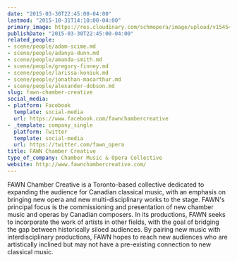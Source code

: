 ```yaml
---
date: "2015-03-30T22:45:00-04:00"
lastmod: "2015-10-31T14:10:00-04:00"
primary_image: https://res.cloudinary.com/schmopera/image/upload/v1545409169/media/webhook-uploads/1446315057380/Logo---FAWN.jpg.jpg
publishDate: "2015-03-30T22:45:00-04:00"
related_people:
- scene/people/adam-scime.md
- scene/people/adanya-dunn.md
- scene/people/amanda-smith.md
- scene/people/gregory-finney.md
- scene/people/larissa-koniuk.md
- scene/people/jonathan-macarthur.md
- scene/people/alexander-dobson.md
slug: fawn-chamber-creative
social_media:
- platform: Facebook
  template: social-media
  url: https://www.facebook.com/fawnchambercreative
- _template: company_single
  platform: Twitter
  template: social-media
  url: https://twitter.com/fawn_opera
title: FAWN Chamber Creative
type_of_company: Chamber Music & Opera Collective
website: http://www.fawnchambercreative.com/
---
```


<p>
	FAWN Chamber Creative is a Toronto-based collective dedicated to expanding the audience for Canadian classical music, with an emphasis on bringing new opera and new multi-disciplinary works to the stage. FAWN's principal focus is the commissioning and presentation of new chamber music and operas by Canadian composers. In its productions, FAWN seeks to incorporate the work of artists in other fields, with the goal of bridging the gap between historically siloed audiences. By pairing new music with interdisciplinary productions, FAWN hopes to reach new audiences who are artistically inclined but may not have a pre-existing connection to new classical music.
</p>
